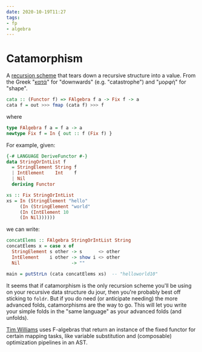 ```yaml
---
date: 2020-10-19T11:27
tags:
- fp
- algebra
---
```


# Catamorphism

A [recursion scheme](ded70ad5.md) that tears down a recursive structure into a
value. From the Greek "[κατά][wiktionary]" for "downwards" (e.g. "catastrophe")
and "μορφή" for "shape".

[wiktionary]: https://en.wiktionary.org/wiki/%CE%BA%CE%B1%CF%84%CE%AC

```haskell
cata :: (Functor f) => FAlgebra f a -> Fix f -> a
cata f = out >>> fmap (cata f) >>> f
```

where

```haskell
type FAlgebra f a = f a -> a
newtype Fix f = In { out :: f (Fix f) }
```

For example, given:

```haskell
{-# LANGUAGE DeriveFunctor #-}
data StringOrIntList f
  = StringElement String f
  | IntElement    Int    f
  | Nil
  deriving Functor

xs :: Fix StringOrIntList
xs = In (StringElement "hello"
     (In (StringElement "world"
     (In (IntElement 10
     (In Nil))))))
```

we can write:

```haskell
concatElems :: FAlgebra StringOrIntList String
concatElems x = case x of
  StringElement s other -> s      <> other
  IntElement    i other -> show i <> other
  Nil                   -> ""

main = putStrLn (cata concatElems xs)  -- "helloworld10"
```

It seems that if catamorphism is the only recursion scheme you'll be using on
your recursive data structure du jour, then you're probably best off sticking
to `foldr`. But if you do need (or anticipate needing) the more advanced folds,
catamorphisms are the way to go. This will let you write your simple folds in
the "same language" as your advanced folds (and unfolds).

[Tim Williams] uses F-algebras that return an instance of the fixed functor for
certain mapping tasks, like variable substitution and (composable) optimization
pipelines in an AST.

[Tim Williams]: https://www.youtube.com/watch?v=Zw9KeP3OzpU
